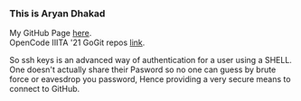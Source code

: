 ### This is Aryan Dhakad <br>

My GitHub Page <a href = "https://github.com/aryanDhakad">here</a>. <br>
OpenCode IIITA '21 GoGit repos <a href = "https://github.com/aryanDhakad/GoGit">link</a>.

So ssh keys is an advanced way of authentication for a user using a SHELL. One doesn't actually share
their Pasword so no one can guess by brute force or eavesdrop you password, Hence providing a very
secure means to connect to GitHub.
